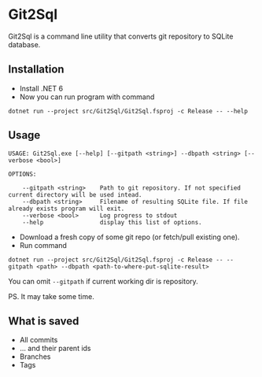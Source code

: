 # Git2Sql

Git2Sql is a command line utility that converts git repository to
SQLite database.

## Installation

- Install .NET 6
- Now you can run program with command

```
dotnet run --project src/Git2Sql/Git2Sql.fsproj -c Release -- --help
```

## Usage

```
USAGE: Git2Sql.exe [--help] [--gitpath <string>] --dbpath <string> [--verbose <bool>]

OPTIONS:

    --gitpath <string>    Path to git repository. If not specified current directory will be used intead.
    --dbpath <string>     Filename of resulting SQLite file. If file already exists program will exit.
    --verbose <bool>      Log progress to stdout
    --help                display this list of options.
```

- Download a fresh copy of some git repo (or fetch/pull existing one).
- Run command

```
dotnet run --project src/Git2Sql/Git2Sql.fsproj -c Release -- --gitpath <path> --dbpath <path-to-where-put-sqlite-result>
```

You can omit `--gitpath` if current working dir is repository.

PS. It may take some time.

## What is saved

- All commits
- ... and their parent ids
- Branches
- Tags
